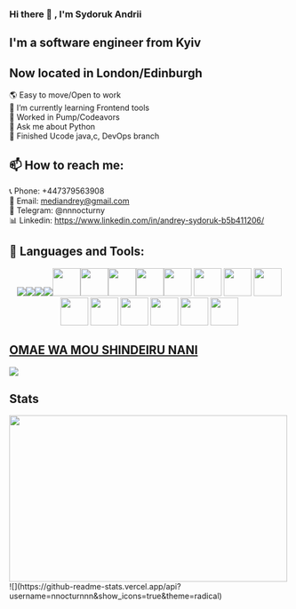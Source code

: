 ### Hi there 👋 , I'm Sydoruk Andrii
## I'm a software engineer from Kyiv 
## Now located in London/Edinburgh
🌎 Easy to move/Open to work <br/>
🌱 I’m currently learning Frontend tools <br/>
🔭 Worked in Pump/Codeavors <br/>
💬 Ask me about Python <br/>
🏁 Finished Ucode java,c, DevOps branch  <br/>
##  📫 How to reach me:
📞 Phone: +447379563908 <br/>
📧 Email: mediandrey@gmail.com  <br/>
📱 Telegram: @nnnocturny  <br/>
📊 Linkedin: https://www.linkedin.com/in/andrey-sydoruk-b5b411206/

##  🗿 Languages and Tools:
<div style="text-align: center">
<img src="https://img.icons8.com/color/48/000000/django.png"/><img src="https://img.icons8.com/plasticine/50/000000/bash.png"/><img src="https://img.icons8.com/color/48/000000/c-programming.png"/><img src="https://img.icons8.com/color/48/000000/c-plus-plus-logo.png"/><img src="https://img.icons8.com/dusk/64/000000/python.png" width="50" height="50"/><img src="https://img.icons8.com/wired/64/000000/sql.png"width="50" height="50"/><img src="https://img.icons8.com/dusk/64/000000/java-coffee-cup-logo.png" width="50" height="50"/><img src="https://img.icons8.com/dusk/64/000000/javascript.png" width="50" height="50" /><img src="https://img.icons8.com/dusk/64/000000/html-5.png" width="50" height="50"/>
<img src="https://cdn.icon-icons.com/icons2/2407/PNG/512/aws_icon_146074.png" width="50" height="50"/>
<img src="https://cdn.worldvectorlogo.com/logos/fastapi.svg" width="50" height="50"/>
<img src="https://cdn-icons-png.flaticon.com/512/919/919853.png" width="50" height="50"/>
<img src="https://cdn4.iconfinder.com/data/icons/google-i-o-2016/512/google_firebase-2-512.png" width="50" height="50"/>
<img src="https://img.icons8.com/ios/500/flask.png" width="50" height="50"/>
<img src="https://cdn.iconscout.com/icon/free/png-256/mongodb-5-1175140.png" width="50" height="50"/>
<img src="https://cdn4.iconfinder.com/data/icons/redis-2/1451/Untitled-2-512.png" width="50" height="50"/>
<img src="https://git-scm.com/images/logos/downloads/Git-Icon-1788C.png" width="50" height="50"/>
<img src="https://upload.wikimedia.org/wikipedia/commons/thumb/e/e9/Jenkins_logo.svg/1200px-Jenkins_logo.svg.png" width="50" height="50"/>
  
</div>

## [OMAE WA MOU SHINDEIRU NANI](https://github.com/nnocturnnn/T-Rex_JavaFX)
![](lol.gif)
## Stats
<img src="https://github-readme-stats.vercel.app/api/top-langs/?username=nnocturnnn&langs_count=8&show_icons=true&layout=compact&theme=radical" width="500" height="300">
![](https://github-readme-stats.vercel.app/api?username=nnocturnnn&show_icons=true&theme=radical)
<!--
**nnocturnnn/nnocturnnn** is a ✨ _special_ ✨ repository because its `README.md` (this file) appears on your GitHub profile.

Here are some ideas to get you started:

- 🔭 I’m currently working on ...
- 🌱 I’m currently learning ...
- 👯 I’m looking to collaborate on ...
- 🤔 I’m looking for help with ...
- 💬 Ask me about ...
- 📫 How to reach me: ...
- 😄 Pronouns: ...
- ⚡ Fun fact: ...
-->

